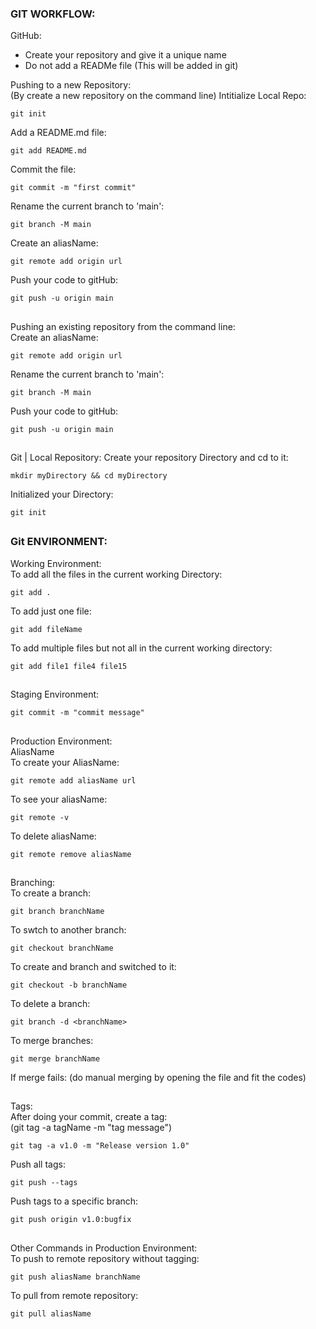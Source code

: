 ### GIT WORKFLOW: 
GitHub:
- Create your repository and give it a unique name 
- Do not add a READMe file (This will be added in git) <br>


Pushing to a new Repository: <br>
(By create a new repository on the command line)
Intitialize Local Repo:
```
git init
```
Add a README.md file:
```
git add README.md
```
Commit the file:
```
git commit -m "first commit"
```
Rename the current branch to 'main':
```
git branch -M main
```
Create an aliasName:
```
git remote add origin url 
```
Push your code to gitHub:
```
git push -u origin main
```
##


Pushing an existing repository from the command line:  
Create an aliasName:
```
git remote add origin url 
```
Rename the current branch to 'main':
```
git branch -M main
```
Push your code to gitHub:
```
git push -u origin main
```
##


Git | Local Repository:
Create your repository Directory and cd to it:  
```
mkdir myDirectory && cd myDirectory 
```
Initialized your Directory: 
```
git init 
```
##


### Git ENVIRONMENT: 
Working Environment: <br> 
To add all the files in the current working Directory: 
```
git add . 
```
To add just one file:
```
git add fileName 
```
To add multiple files but not all in the current working directory:   
```
git add file1 file4 file15
``` 
##


Staging Environment: 
```
git commit -m "commit message"
```
##


Production Environment: <br> 
AliasName <br> 
To create your AliasName:  
```
git remote add aliasName url
``` 
To see your aliasName:
```
git remote -v
```  
To delete aliasName:
```
git remote remove aliasName
```
##


Branching: <br>
To create a branch:  
```
git branch branchName
```
To swtch to another branch:
```
git checkout branchName
``` 
To create and branch and switched to it: 
```
git checkout -b branchName
```
To delete a branch: 
```
git branch -d <branchName>
``` 
To merge branches: 
```
git merge branchName
``` 
If merge fails: (do manual merging by opening the file and fit the codes)
## 


Tags: <br>
After doing your commit, create a tag: <br>
(git tag -a tagName -m "tag message")
```
git tag -a v1.0 -m "Release version 1.0"
``` 
Push all tags:
```
git push --tags
```
Push tags to a specific branch:
```
git push origin v1.0:bugfix
``` 
##


Other Commands in Production Environment: <br>
To push to remote repository without tagging:
```
git push aliasName branchName
``` 
To pull from remote repository: 
```
git pull aliasName
``` 
##
